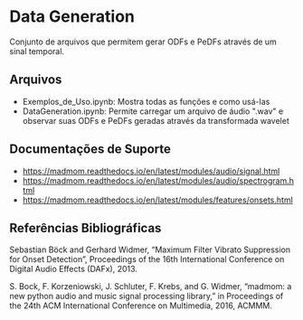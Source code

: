 # Data Generation

Conjunto de arquivos que permitem gerar ODFs e PeDFs através de um sinal temporal.

## Arquivos

 - Exemplos_de_Uso.ipynb: Mostra todas as funções e como usá-las
 - DataGeneration.ipynb: Permite carregar um arquivo de áudio ".wav" e observar suas ODFs e PeDFs geradas através da transformada wavelet
 
## Documentações de Suporte
 - https://madmom.readthedocs.io/en/latest/modules/audio/signal.html
 - https://madmom.readthedocs.io/en/latest/modules/audio/spectrogram.html
 - https://madmom.readthedocs.io/en/latest/modules/features/onsets.html

## Referências Bibliográficas

Sebastian Böck and Gerhard Widmer, “Maximum Filter Vibrato Suppression for Onset Detection”, Proceedings of the 16th International Conference on Digital Audio Effects (DAFx), 2013.

S. Bock, F. Korzeniowski, J. Schluter, F. Krebs, and G. Widmer,  “madmom:  a new python audio and music signal processing library,”  in Proceedings of the 24th ACM International Conference on Multimedia, 2016, ACMMM.
